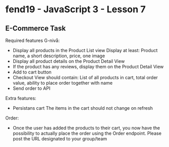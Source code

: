 # fend19 - JavaScript 3 - Lesson 7

## E-Commerce Task

Required features G-nivå:

- Display all products in the Product List view Display at least: Product name, a short description, price, one image
- Display all product details on the Product Detail View
- If the product has any reviews, display them on the Product Detail View
- Add to cart button
- Checkout View should contain: List of all products in cart, total order value, ability to place order together with name
- Send order to API

Extra features:

- Persistans cart The items in the cart should not change on refresh

Order:

- Once the user has added the products to their cart, you now have the possibility to actually place the order using the Order endpoint. Please post the URL designated to your group/team
